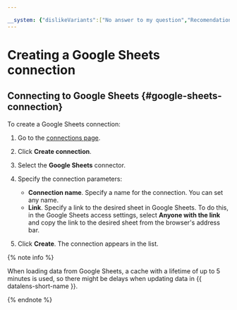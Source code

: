 ```yaml
---

__system: {"dislikeVariants":["No answer to my question","Recomendations didn't help","The content doesn't match title","Other"]}
---
```

# Creating a Google Sheets connection

## Connecting to Google Sheets {#google-sheets-connection}

To create a Google Sheets connection:

1. Go to the [connections page](https://datalens.yandex.com/connections).

1. Click **Create connection**.

1. Select the **Google Sheets** connector.

1. Specify the connection parameters:
    - **Connection name**. Specify a name for the connection. You can set any name.
    - **Link**. Specify a link to the desired sheet in Google Sheets. To do this, in the Google Sheets access settings, select **Anyone with the link** and copy the link to the desired sheet from the browser's address bar.

1. Click **Create**. The connection appears in the list.

{% note info %}

When loading data from Google Sheets, a cache with a lifetime of up to 5 minutes is used, so there might be delays when updating data in {{ datalens-short-name }}.

{% endnote %}

